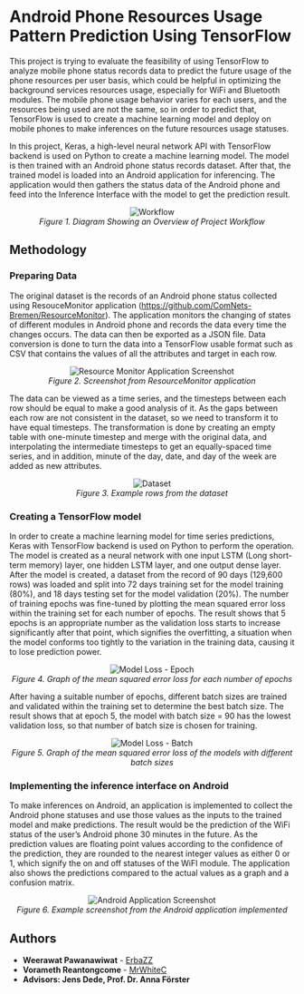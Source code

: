 # Android Phone Resources Usage Pattern Prediction Using TensorFlow

This project is trying to evaluate the feasibility of using TensorFlow to analyze mobile phone status records data to predict the future usage of the phone resources per user basis, which could be helpful in optimizing the background services resources usage, especially for WiFi and Bluetooth modules. The mobile phone usage behavior varies for each users, and the resources being used are not the same, so in order to predict that, TensorFlow is used to create a machine learning model and deploy on mobile phones to make inferences on the future resources usage statuses.

In this project, Keras, a high-level neural network API with TensorFlow backend is used on Python to create a machine learning model. The model is then trained with an Android phone status records dataset. After that, the trained model is loaded into an Android application for inferencing. The application would then gathers the status data of the Android phone and feed into the Inference Interface with the model to get the prediction result.

<p align="center">
  <img src="images/workflow.png" alt="Workflow"/></br>
  <i>Figure 1. Diagram Showing an Overview of Project Workflow</i>
</p>

## Methodology

### Preparing Data

The original dataset is the records of an Android phone status collected using ResouceMonitor application (https://github.com/ComNets-Bremen/ResourceMonitor). The application monitors the changing of states of different modules in Android phone and records the data every time the changes occurs. The data can then be exported as a JSON file. Data conversion is done to turn the data into a TensorFlow usable format such as CSV that contains the values of all the attributes and target in each row.

<p align="center">
  <img src="images/screenshot_rm.png" alt="Resource Monitor Application Screenshot"/></br>
  <i>Figure 2. Screenshot from ResourceMonitor application</i>
</p>

The data can be viewed as a time series, and the timesteps between each row should be equal to make a good analysis of it. As the gaps between each row are not consistent in the dataset, so we need to transform it to have equal timesteps. The transformation is done by creating an empty table with one-minute timestep and merge with the original data, and interpolating the intermediate timesteps to get an equally-spaced time series, and in addition, minute of the day, date, and day of the week are added as new attributes.

<p align="center">
  <img src="images/dataset.png" alt="Dataset"/></br>
  <i>Figure 3. Example rows from the dataset</i>
</p>


### Creating a TensorFlow model
In order to create a machine learning model for time series predictions, Keras with TensorFlow backend is used on Python to perform the operation. The model is created as a neural network with one input LSTM (Long short-term memory) layer, one hidden LSTM layer, and one output dense layer. After the model is created, a dataset from the record of 90 days (129,600 rows) was loaded and split into 72 days training set for the model training (80%), and 18 days testing set for the model validation (20%). The number of training epochs was fine-tuned by plotting the mean squared error loss within the training set for each number of epochs. The result shows that 5 epochs is an appropriate number as the validation loss starts to increase significantly after that point, which signifies the overfitting, a situation when the model conforms too tightly to the variation in the training data, causing it to lose prediction power.

<p align="center">
  <img src="images/loss_epoch.png" alt="Model Loss - Epoch"/></br>
  <i>Figure 4. Graph of the mean squared error loss for each number of epochs</i>
</p>

After having a suitable number of epochs, different batch sizes are trained and validated within the training set to determine the best batch size. The result shows that at epoch 5, the model with batch size = 90 has the lowest validation loss, so that number of batch size is chosen for training.

<p align="center">
  <img src="images/loss_batch.png" alt="Model Loss - Batch"/></br>
  <i>Figure 5. Graph of the mean squared error loss of the models with different batch sizes</i>
</p>

### Implementing the inference interface on Android

To make inferences on Android, an application is implemented to collect the Android phone statuses and use those values as the inputs to the trained model and make predictions. The result would be the prediction of the WiFi status of the user’s Android phone 30 minutes in the future. As the prediction values are floating point values according to the confidence of the prediction, they are rounded to the nearest integer values as either 0 or 1, which signify the on and off statuses of the WiFI module. The application also shows the predictions compared to the actual values as a graph and a confusion matrix.

<p align="center">
  <img src="images/screenshot_infer.png" alt="Android Application Screenshot"/></br>
  <i>Figure 6. Example screenshot from the Android application implemented</i>
</p>

## Authors
* **Weerawat Pawanawiwat** - [ErbaZZ](https://github.com/ErbaZZ)
* **Vorameth Reantongcome** - [MrWhiteC](https://github.com/MrWhiteC)
* **Advisors: Jens Dede, Prof. Dr. Anna Förster**